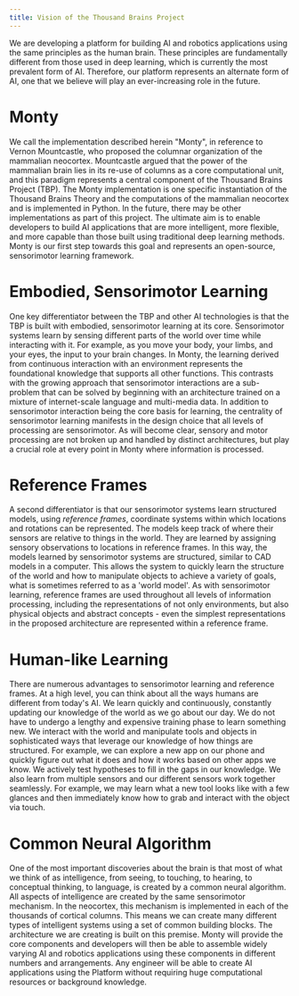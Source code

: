 ```yaml
---
title: Vision of the Thousand Brains Project
---
```

We are developing a platform for building AI and robotics applications using the same principles as the human brain. These principles are fundamentally different from those used in deep learning, which is currently the most prevalent form of AI. Therefore, our platform represents an alternate form of AI, one that we believe will play an ever-increasing role in the future.

# Monty

We call the implementation described herein "Monty", in reference to Vernon Mountcastle, who proposed the columnar organization of the mammalian neocortex. Mountcastle argued that the power of the mammalian brain lies in its re-use of columns as a core computational unit, and this paradigm represents a central component of the Thousand Brains Project (TBP). The Monty implementation is one specific instantiation of the Thousand Brains Theory and the computations of the mammalian neocortex and is implemented in Python. In the future, there may be other implementations as part of this project. The ultimate aim is to enable developers to build AI applications that are more intelligent, more flexible, and more capable than those built using traditional deep learning methods. Monty is our first step towards this goal and represents an open-source, sensorimotor learning framework.

# Embodied, Sensorimotor Learning

One key differentiator between the TBP and other AI technologies is that the TBP is built with embodied, sensorimotor learning at its core. Sensorimotor systems learn by sensing different parts of the world over time while interacting with it. For example, as you move your body, your limbs, and your eyes, the input to your brain changes. In Monty, the learning derived from continuous interaction with an environment represents the foundational knowledge that supports all other functions. This contrasts with the growing approach that sensorimotor interactions are a sub-problem that can be solved by beginning with an architecture trained on a mixture of internet-scale language and multi-media data. In addition to sensorimotor interaction being the core basis for learning, the centrality of sensorimotor learning manifests in the design choice that all levels of processing are sensorimotor. As will become clear, sensory and motor processing are not broken up and handled by distinct architectures, but play a crucial role at every point in Monty where information is processed.

# Reference Frames

A second differentiator is that our sensorimotor systems learn structured models, using _reference frames_, coordinate systems within which locations and rotations can be represented. The models keep track of where their sensors are relative to things in the world. They are learned by assigning sensory observations to locations in reference frames. In this way, the models learned by sensorimotor systems are structured, similar to CAD models in a computer. This allows the system to quickly learn the structure of the world and how to manipulate objects to achieve a variety of goals, what is sometimes referred to as a 'world model'. As with sensorimotor learning, reference frames are used throughout all levels of information processing, including the representations of not only environments, but also physical objects and abstract concepts - even the simplest representations in the proposed architecture are represented within a reference frame.

# Human-like Learning

There are numerous advantages to sensorimotor learning and reference frames. At a high level, you can think about all the ways humans are different from today's AI. We learn quickly and continuously, constantly updating our knowledge of the world as we go about our day. We do not have to undergo a lengthy and expensive training phase to learn something new. We interact with the world and manipulate tools and objects in sophisticated ways that leverage our knowledge of how things are structured. For example, we can explore a new app on our phone and quickly figure out what it does and how it works based on other apps we know. We actively test hypotheses to fill in the gaps in our knowledge. We also learn from multiple sensors and our different sensors work together seamlessly. For example, we may learn what a new tool looks like with a few glances and then immediately know how to grab and interact with the object via touch.

# Common Neural Algorithm

One of the most important discoveries about the brain is that most of what we think of as intelligence, from seeing, to touching, to hearing, to conceptual thinking, to language, is created by a common neural algorithm. All aspects of intelligence are created by the same sensorimotor mechanism. In the neocortex, this mechanism is implemented in each of the thousands of cortical columns. This means we can create many different types of intelligent systems using a set of common building blocks. The architecture we are creating is built on this premise. Monty will provide the core components and developers will then be able to assemble widely varying AI and robotics applications using these components in different numbers and arrangements. Any engineer will be able to create AI applications using the Platform without requiring huge computational resources or background knowledge.